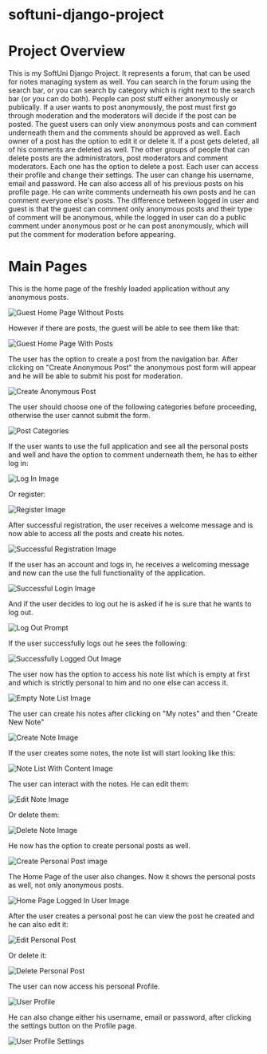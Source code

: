 # softuni-django-project

# Project Overview
This is my SoftUni Django Project. It represents a forum, that can be used for notes managing system as well. You can search in the forum using the search bar, or you can search by category which is right next to the search bar (or you can do both). People can post stuff either anonymously or publically. If a user wants to post anonymously, the post must first go through moderation and the moderators will decide if the post can be posted. The guest users can only view anonymous posts and can comment underneath them and the comments should be approved as well. Each owner of a post has the option to edit it or delete it. If a post gets deleted, all of his comments are deleted as well. The other groups of people that can delete posts are the administrators, post moderators and comment moderators. Each one has the option to delete a post. Each user can access their profile and change their settings. The user can change his username, email and password. He can also access all of his previous posts on his profile page. He can write comments underneath his own posts and he can comment everyone else's posts. The difference between logged in user and guest is that the guest can comment only anonymous posts and their type of comment will be anonymous, while the logged in user can do a public comment under anonymous post or he can post anonymously, which will put the comment for moderation before appearing.


# Main Pages
This is the home page of the freshly loaded application without any anonymous posts.

![Guest Home Page Without Posts](readme_images/guest_home_page_no_posts.png)

However if there are posts, the guest will be able to see them like that:

![Guest Home Page With Posts](readme_images/guest_home_page_with_posts.png)

The user has the option to create a post from the navigation bar. After clicking on "Create Anonymous Post" the anonymous post form will appear and he will be able to submit his post for moderation.

![Create Anonymous Post](readme_images/create_anonymous_post_form.png)

The user should choose one of the following categories before proceeding, otherwise the user cannot submit the form.

![Post Categories](readme_images/categories.png)

If the user wants to use the full application and see all the personal posts and well and have the option to comment underneath them, he has to either log in:

![Log In Image](readme_images/login_form.png)

Or register:

![Register Image](readme_images/register_form.png)

After successful registration, the user receives a welcome message and is now able to access all the posts and create his notes.

![Successful Registration Image](readme_images/after_successful_registration.png)

If the user has an account and logs in, he receives a welcoming message and now can the use the full functionality of the application.

![Successful Login Image](readme_images/after_login_image.png)

And if the user decides to log out he is asked if he is sure that he wants to log out.

![Log Out Prompt](readme_images/logout_confirmation.png)

If the user successfully logs out he sees the following:

![Successfully Logged Out Image](readme_images/after_logout_image.png)

The user now has the option to access his note list which is empty at first and which is strictly personal to him and no one else can access it.

![Empty Note List Image](readme_images/empty_note_list.png)

The user can create his notes after clicking on "My notes" and then "Create New Note"

![Create Note Image](readme_images/note_creation_form.png)

If the user creates some notes, the note list will start looking like this:

![Note List With Content Image](readme_images/note_list_with_content.png)

The user can interact with the notes. He can edit them:

![Edit Note Image](readme_images/note_edit_form.png)

Or delete them:

![Delete Note Image](readme_images/note_delete.png)

He now has the option to create personal posts as well.

![Create Personal Post image](readme_images/create_personal_post.png)

The Home Page of the user also changes. Now it shows the personal posts as well, not only anonymous posts.

![Home Page Logged In User Image](readme_images/home_page_logged_in_user.png)

After the user creates a personal post he can view the post he created and he can also edit it:

![Edit Personal Post](readme_images/post_owner_edit.png)

Or delete it:

![Delete Personal Post](readme_images/post_owner_delete.png)

The user can now access his personal Profile.

![User Profile](readme_images/user_profile_overview.png)

He can also change either his username, email or password, after clicking the settings button on the Profile page.

![User Profile Settings](readme_images/user_profile_settings.png)


